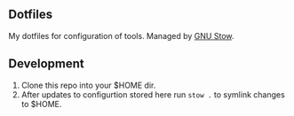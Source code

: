 ## Dotfiles

My dotfiles for configuration of tools. Managed by [GNU Stow](https://www.gnu.org/software/stow/manual/stow.html). 

## Development

1. Clone this repo into your $HOME dir.
2. After updates to configurtion stored here run `stow .` to symlink changes to $HOME. 
